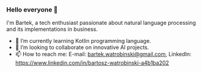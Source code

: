 ### Hello everyone 👋
I'm Bartek, a tech enthusiast passionate about natural language processing and its implementations in business.

- 🌱 I’m currently learning Kotlin programming language.
- 👯 I’m looking to collaborate on innovative AI projects.
- 📫 How to reach me: E-mail: bartek.watrobinski@gmail.com, LinkedIn: https://www.linkedin.com/in/bartosz-watrobinski-a4b1ba202


